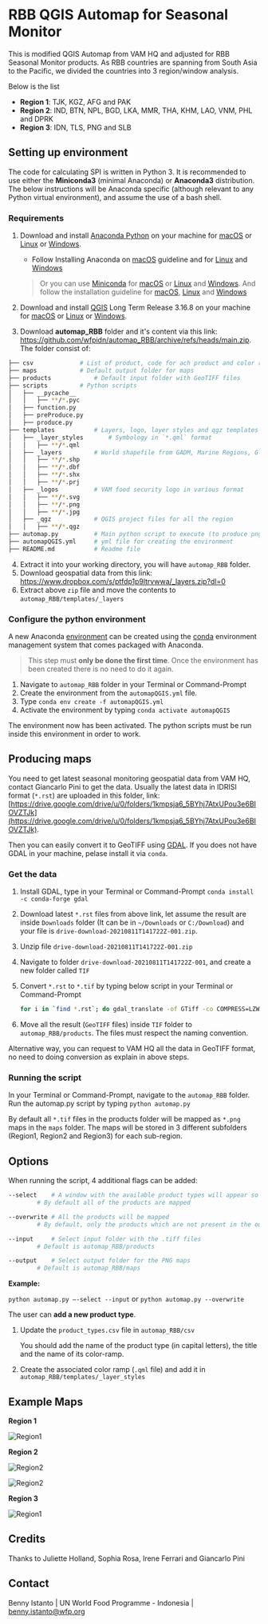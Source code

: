 # RBB QGIS Automap for Seasonal Monitor

This is modified QGIS Automap from VAM HQ and adjusted for RBB Seasonal Monitor products. As RBB countries are spanning from South Asia to the Pacific, we divided the countries into 3 region/window analysis.

Below is the list

- **Region 1**: TJK, KGZ, AFG and PAK<br>
- **Region 2**: IND, BTN, NPL, BGD, LKA, MMR, THA, KHM, LAO, VNM, PHL and DPRK<br>
- **Region 3**: IDN, TLS, PNG and SLB

## Setting up environment

The code for calculating SPI is written in Python 3. It is recommended to use either the **Miniconda3** (minimal Anaconda) or **Anaconda3** distribution. The below instructions will be Anaconda specific (although relevant to any Python virtual environment), and assume the use of a bash shell.

### Requirements

1. Download and install [Anaconda Python](https://www.anaconda.com/products/individual) on your machine for [macOS](https://repo.anaconda.com/archive/Anaconda3-2021.05-MacOSX-x86_64.pkg) or [Linux](https://repo.anaconda.com/archive/Anaconda3-2021.05-Linux-x86_64.sh) or [Windows](https://repo.anaconda.com/archive/Anaconda3-2021.05-Windows-x86_64.exe).

	* Follow Installing Anaconda on [macOS](https://docs.anaconda.com/anaconda/install/mac-os/) guideline and for [Linux](https://docs.anaconda.com/anaconda/install/linux/) and [Windows](https://docs.anaconda.com/anaconda/install/windows/)

	> Or you can use [Miniconda](https://docs.conda.io/en/latest/miniconda.html) for [macOS](https://repo.anaconda.com/miniconda/Miniconda3-latest-MacOSX-x86_64.pkg) or [Linux](https://repo.anaconda.com/miniconda/Miniconda3-latest-Linux-x86_64.sh) and [Windows](https://repo.anaconda.com/miniconda/Miniconda3-latest-Windows-x86_64.exe). And follow the installation guideline for [macOS](https://conda.io/projects/conda/en/latest/user-guide/install/macos.html), [Linux](https://conda.io/projects/conda/en/latest/user-guide/install/linux.html) and [Windows](https://conda.io/projects/conda/en/latest/user-guide/install/windows.html)

2. Download and install [QGIS](https://qgis.org/en/site/index.html) Long Term Release 3.16.8 on your machine for [macOS](https://qgis.org/downloads/macos/qgis-macos-ltr.dmg) or [Linux](https://qgis.org/en/site/forusers/alldownloads.html#linux) or [Windows](https://qgis.org/downloads/QGIS-OSGeo4W-3.16.8-4.msi).

3. Download **automap_RBB** folder and it's content via this link: https://github.com/wfpidn/automap_RBB/archive/refs/heads/main.zip. The folder consist of:

``` bash
├── csv				# List of product, code for ach product and color ramp.
├── maps			# Default output folder for maps
├── products			# Default input folder with GeoTIFF files
├── scripts			# Python scripts
│   ├── __pycache__
│   │   ├── **/*.pyc
│   ├── function.py
│   ├── preProduce.py
│   ├── produce.py
├── templates			# Layers, logo, layer styles and qgz templates
│   ├── _layer_styles		# Symbology in `*.qml` format
│   │   ├── **/*.qml
│   ├── _layers 		# World shapefile from GADM, Marine Regions, Global Lake
│   │   ├── **/*.shp
│   │   ├── **/*.dbf
│   │   ├── **/*.shx
│   │   ├── **/*.prj
│   ├── _logos			# VAM food security logo in various format
│   │   ├── **/*.svg
│   │   ├── **/*.png
│   │   ├── **/*.jpg
│   ├── _qgz			# QGIS project files for all the region
│   │   ├── **/*.qgz
├── automap.py 			# Main python script to execute (to produce png maps)
├── automapQGIS.yml		# yml file for creating the environment
├── README.md 			# Readme file
```

4. Extract it into your working directory, you will have `automap_RBB` folder.
5. Download geospatial data from this link: https://www.dropbox.com/s/ptfdp1p9ltrvwwa/_layers.zip?dl=0
6. Extract above `zip` file and move the contents to `automap_RBB/templates/_layers`

### Configure the python environment

A new Anaconda [environment](https://conda.io/docs/using/envs.html) can be created using the [conda](https://conda.io/docs/) environment management system that comes packaged with Anaconda. 

> This step must **only be done the first time**. Once the environment has been created there is no need to do it again.

1. Navigate to `automap_RBB` folder in your Terminal or Command-Prompt
2. Create the environment from the `automapQGIS.yml` file.
3. Type `conda env create -f automapQGIS.yml`
4. Activate the environment by typing `conda activate automapQGIS`

The environment now has been activated. The python scripts must be run inside this environment in order to work.

## Producing maps

You need to get latest seasonal monitoring geospatial data from VAM HQ, contact Giancarlo Pini to get the data. Usually the latest data in IDRISI format (`*.rst`) are uploaded in this folder, link: [https://drive.google.com/drive/u/0/folders/1kmpsja6_5BYhj7AtxUPou3e6BIOVZTJk](https://drive.google.com/drive/u/0/folders/1kmpsja6_5BYhj7AtxUPou3e6BIOVZTJk). 

Then you can easily convert it to GeoTIFF using [GDAL](https://gdal.org). If you does not have GDAL in your machine, pelase install it via `conda`.

### Get the data

1. Install GDAL, type in your Terminal or Command-Prompt `conda install -c conda-forge gdal`
2. Download latest `*.rst` files from above link, let assume the result are inside `Downloads` folder (It can be in `~/Downloads` or `C:/Download`) and your file is `drive-download-20210811T141722Z-001.zip`. 
3. Unzip file `drive-download-20210811T141722Z-001.zip`
4. Navigate to folder `drive-download-20210811T141722Z-001`, and create a new folder called `TIF`
5. Convert `*.rst` to `*.tif` by typing below script in your Terminal or Command-Prompt

	``` bash
	for i in `find *.rst`; do gdal_translate -of GTiff -co COMPRESS=LZW -co PREDICTOR=1 $i ./TIF/$i.tif; done
	```

6. Move all the result (`GeoTIFF` files) inside `TIF` folder to `automap_RBB/products`. The files must respect the naming convention.

Alternative way, you can request to VAM HQ all the data in GeoTIFF format, no need to doing conversion as explain in above steps.

### Running the script

In your Terminal or Command-Prompt, navigate to the `automap_RBB` folder.
Run the automap.py script by typing `python automap.py`

By default all `*.tif` files in the products folder will be mapped as `*.png` maps in the `maps` folder. The maps will be stored in 3 different subfolders (Region1, Region2 and Region3) for each sub-region. 

## Options

When running the script, 4 additional flags can be added:

``` bash
--select 	# A window with the available product types will appear so that the user can choose which products to map.
		# By default all of the products are mapped

--overwrite	# All the products will be mapped
		# By default, only the products which are not present in the output folder will be mapped

--input		# Select input folder with the .tiff files
		# Default is automap_RBB/products

--output 	# Select output folder for the PNG maps
		# Default is automap_RBB/maps
```

**Example:**

`python automap.py –-select --input` or `python automap.py --overwrite`

The user can **add a new product type**.

1. Update the `product_types.csv` file in `automap_RBB/csv`

	You should add the name of the product type (in capital letters), the title and the name of its color-ramp.

2. Create the associated color ramp (`.qml` file) and add it in `automap_RBB/templates/_layer_styles`

## Example Maps

**Region 1**

![Region1](./maps/Region1/wldviq2021j193.png)

**Region 2**

![Region2](./maps/Region2/wldvim2021j193.png)

![Region2](./maps/Region2/wldr4q202107d3.png)

**Region 3**

![Region1](./maps/Region3/wldr1h202107d3.png)

## Credits

Thanks to Juliette Holland, Sophia Rosa, Irene Ferrari and Giancarlo Pini

## Contact

Benny Istanto | UN World Food Programme - Indonesia | benny.istanto@wfp.org


